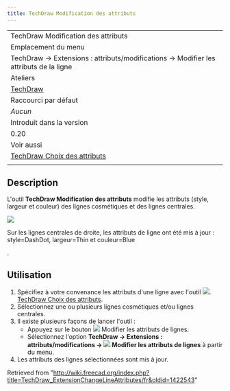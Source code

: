 ```yaml
---
title: TechDraw Modification des attributs
---
```

|  |
| --- |
| TechDraw Modification des attributs |
| Emplacement du menu |
| TechDraw → Extensions : attributs/modifications → Modifier les attributs de la ligne |
| Ateliers |
| [TechDraw](/TechDraw_Workbench/fr "TechDraw Workbench/fr") |
| Raccourci par défaut |
| *Aucun* |
| Introduit dans la version |
| 0.20 |
| Voir aussi |
| [TechDraw Choix des attributs](/TechDraw_ExtensionSelectLineAttributes/fr "TechDraw ExtensionSelectLineAttributes/fr") |
|  |

## Description

L'outil **TechDraw Modification des attributs** modifie les attributs (style, largeur et couleur) des lignes cosmétiques et des lignes centrales.

![](/images/TechDraw_ExtensionChangeLineAttributesExample.png)

Sur les lignes centrales de droite, les attributs de ligne ont été mis à jour : style=DashDot, largeur=Thin et couleur=Blue

.

## Utilisation

1. Spécifiez à votre convenance les attributs d'une ligne avec l'outil ![](/images/TechDraw_ExtensionSelectLineAttributes.svg). [TechDraw Choix des attributs](/TechDraw_ExtensionSelectLineAttributes/fr "TechDraw ExtensionSelectLineAttributes/fr").
2. Sélectionnez une ou plusieurs lignes cosmétiques et/ou lignes centrales.
3. Il existe plusieurs façons de lancer l'outil :
   * Appuyez sur le bouton ![](/images/TechDraw_ExtensionChangeLineAttributes.svg) Modifier les attributs de lignes.
   * Sélectionnez l'option **TechDraw → Extensions : attributs/modifications → ![](/images/TechDraw_ExtensionChangeLineAttributes.svg) Modifier les attributs de lignes** à partir du menu.
4. Les attributs des lignes sélectionnées sont mis à jour.

Retrieved from "<http://wiki.freecad.org/index.php?title=TechDraw_ExtensionChangeLineAttributes/fr&oldid=1422543>"